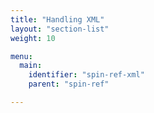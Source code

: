 ```yaml
---
title: "Handling XML"
layout: "section-list"
weight: 10

menu:
  main:
    identifier: "spin-ref-xml"
    parent: "spin-ref"

---
```

